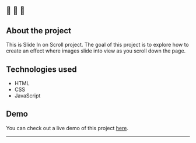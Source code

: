 🔔 🔔 🔔
---
## About the project

This is Slide In on Scroll project. The goal of this project is to explore how to create an effect where images slide into view as you scroll down the page.


## Technologies used

- HTML
- CSS
- JavaScript


## Demo

You can check out a live demo of this project [here](https://elenacoder.github.io/JavaScript30-Projects/project-13-slide-in-on-scroll/).

---